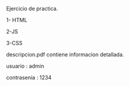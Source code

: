 Ejercicio de practica.

1- HTML

2-JS

3-CSS 

descripcion.pdf contiene informacion detallada.

usuario : admin

contrasenia : 1234


